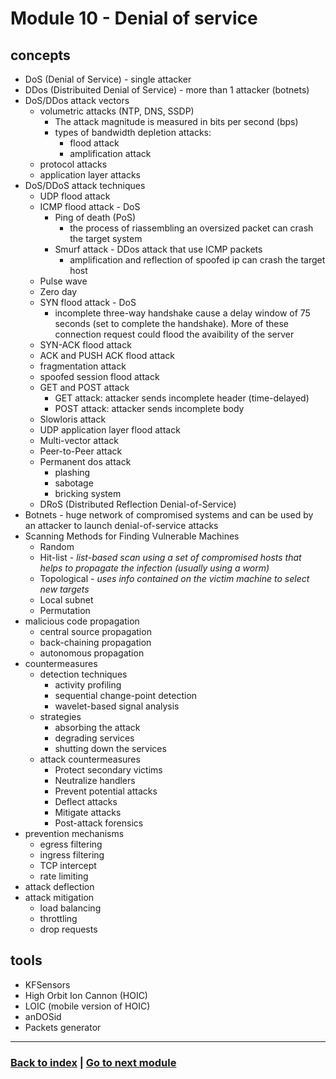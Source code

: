 # Module 10 - Denial of service

## concepts
- DoS (Denial of Service) - single attacker
- DDos (Distribuited Denial of Service) - more than 1 attacker (botnets)
- DoS/DDos attack vectors
    - volumetric attacks (NTP, DNS, SSDP)
        - The attack magnitude is measured in bits per second (bps)
        - types of bandwidth depletion attacks:
            - flood attack
            - amplification attack
    - protocol attacks
    - application layer attacks
- DoS/DDoS attack techniques
    - UDP flood attack 
    - ICMP flood attack - DoS
        - Ping of death (PoS)
            - the process of riassembling an oversized packet can crash the target system
        - Smurf attack - DDos attack that use ICMP packets
            - amplification and reflection of spoofed ip can crash the target host
    - Pulse wave
    - Zero day
    - SYN flood attack - DoS
        - incomplete three-way handshake cause a delay window of 75 seconds (set to complete the handshake). More of these connection request could flood the avaibility of the server
    - SYN-ACK flood attack
    - ACK and PUSH ACK flood attack
    - fragmentation attack
    - spoofed session flood attack
    - GET and POST attack
        - GET attack: attacker sends incomplete header (time-delayed)
        - POST attack: attacker sends incomplete body
    - Slowloris attack
    - UDP application layer flood attack
    - Multi-vector attack
    - Peer-to-Peer attack
    - Permanent dos attack
        - plashing
        - sabotage
        - bricking system
    - DRoS (Distributed Reflection Denial-of-Service)
- Botnets - huge network of compromised systems and can be used by an attacker to launch denial-of-service attacks
- Scanning Methods for Finding Vulnerable Machines
    - Random
    - Hit-list - _list-based scan using a set of compromised hosts that helps to propagate the infection (usually using a worm)_
    - Topological - _uses info contained on the victim machine to select new targets_
    - Local subnet
    - Permutation
- malicious code propagation
    - central source propagation
    - back-chaining propagation
    - autonomous propagation
- countermeasures
    - detection techniques
        - activity profiling
        - sequential change-point detection
        - wavelet-based signal analysis
    - strategies
        - absorbing the attack
        - degrading services
        - shutting down the services
    - attack countermeasures
        - Protect secondary victims 
        - Neutralize handlers 
        - Prevent potential attacks
        - Deflect attacks 
        - Mitigate attacks 
        - Post-attack forensics
- prevention mechanisms
    - egress filtering
    - ingress filtering
    - TCP intercept
    - rate limiting
- attack deflection
- attack mitigation
    - load balancing
    - throttling
    - drop requests

## tools
- KFSensors
- High Orbit Ion Cannon (HOIC)
- LOIC (mobile version of HOIC)
- anDOSid
- Packets generator

---
### [Back to index](../README.md) | [Go to next module](11.md)